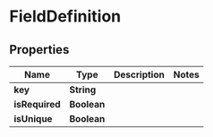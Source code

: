 

# FieldDefinition


## Properties

| Name | Type | Description | Notes |
|------------ | ------------- | ------------- | -------------|
|**key** | **String** |  |  |
|**isRequired** | **Boolean** |  |  |
|**isUnique** | **Boolean** |  |  |




